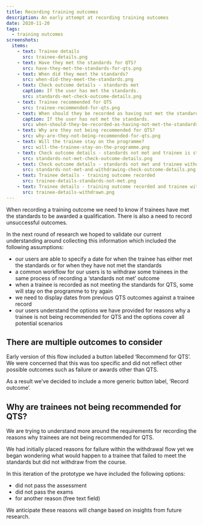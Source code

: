 ```yaml
---
title: Recording training outcomes
description: An early attempt at recording training outcomes
date: 2020-11-20
tags:
  - training outcomes
screenshots:
  items:
    - text: Trainee details
      src: trainee-details.png
    - text: Have they met the standards for QTS?
      src: have-they-met-the-standards-for-qts.png
    - text: When did they meet the standards?
      src: when-did-they-meet-the-standards.png
    - text: Check outcome details - standards met
      caption: If the user has met the standards.
      src: standards-met-check-outcome-details.png
    - text: Trainee recommended for QTS
      src: trainee-recommended-for-qts.png
    - text: When should they be recorded as having not met the standards?
      caption: If the user has not met the standards.
      src: when-should-they-be-recorded-as-having-not-met-the-standards.png
    - text: Why are they not being recommended for QTS?
      src: why-are-they-not-being-recommended-for-qts.png
    - text: Will the trainee stay on the programme?
      src: will-the-trainee-stay-on-the-programme.png
    - text: Check outcome details - standards not met and trainee is staying on the programme
      src: standards-not-met-check-outcome-details.png
    - text: Check outcome details - standards not met and trainee withdrawing
      src: standards-not-met-and-withdrawing-check-outcome-details.png
    - text: Trainee details - training outcome recorded
      src: trainee-details-standards-not-met.png
    - text: Trainee details - training outcome recorded and trainee withdrawn
      src: trainee-details-withdrawn.png
---
```


When recording a training outcome we need to know if trainees have met the standards to be awarded a qualification. There is also a need to record unsuccessful outcomes.

In the next round of research we hoped to validate our current understanding around collecting this information which included the following assumptions:

- our users are able to specify a date for when the trainee has either met the standards or for when they have not met the standards
- a common workflow for our users is to withdraw some trainees in the same process of recording a ‘standards not met’ outcome
- when a trainee is recorded as not meeting the standards for QTS, some will stay on the programme to try again
- we need to display dates from previous QTS outcomes against a trainee record
- our users understand the options we have provided for reasons why a trainee is not being recommended for QTS and the options cover all potential scenarios

## There are multiple outcomes to consider

Early version of this flow included a button labelled ‘Recommend for QTS’. We were concerned that this was too specific and did not reflect other possible outcomes such as failure or awards other than QTS.

As a result we’ve decided to include a more generic button label, ‘Record outcome’.

## Why are trainees not being recommended for QTS?

We are trying to understand more around the requirements for recording the reasons why trainees are not being recommended for QTS.

We had initially placed reasons for failure within the withdrawal flow yet we began wondering what would happen to a trainee that failed to meet the standards but did not withdraw from the course.

In this iteration of the prototype we have included the following options:

- did not pass the assessment
- did not pass the exams
- for another reason (free text field)

We anticipate these reasons will change based on insights from future research.
